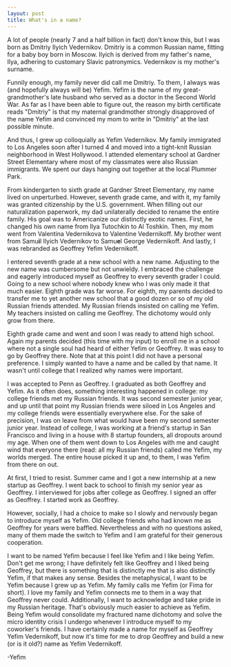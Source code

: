 ```yaml
---
layout: post
title: What's in a name?
---
```


A lot of people (nearly 7 and a half billion in fact) don't know this, but I was born as Dmitriy Ilyich Vedernikov. Dmitriy is a common Russian name, fitting for a baby boy born in Moscow. Ilyich is derived from my father's name, Ilya, adhering to customary Slavic patronymics. Vedernikov is my mother's surname.

Funnily enough, my family never did call me Dmitriy. To them, I always was (and hopefully always will be) Yefim. Yefim is the name of my great-grandmother's late husband who served as a doctor in the Second World War. As far as I have been able to figure out, the reason my birth certificate reads "Dmitriy" is that my maternal grandmother strongly disapproved of the name Yefim and convinced my mom to write in "Dmitriy" at the last possible minute.

And thus, I grew up colloquially as Yefim Vedernikov. My family immigrated to Los Angeles soon after I turned 4 and moved into a tight-knit Russian neighborhood in West Hollywood. I attended elementary school at Gardner Street Elementary where most of my classmates were also Russian immigrants. We spent our days hanging out together at the local Plummer Park.

From kindergarten to sixth grade at Gardner Street Elementary, my name lived on unperturbed. However, seventh grade came, and with it, my family was granted citizenship by the U.S. government. When filling out our naturalization paperwork, my dad unilaterally decided to rename the entire family. His goal was to Americanize our distinctly exotic names. First, he changed his own name from Ilya Tutochkin to Al Toshkin. Then, my mom went from Valentina Vedernikova to Valentine Vedernikoff. My brother went from Samu**i**l Ilyich Vedernikov to Samu**e**l George Vedernikoff. And lastly, I was rebranded as Geoffrey Yefim Vedernikoff.

I entered seventh grade at a new school with a new name. Adjusting to the new name was cumbersome but not unwieldy. I embraced the challenge and eagerly introduced myself as Geoffrey to every seventh grader I could. Going to a new school where nobody knew who I was only made it that much easier. Eighth grade was far worse. For eighth, my parents decided to transfer me to yet another new school that a good dozen or so of my old Russian friends attended. My Russian friends insisted on calling me Yefim. My teachers insisted on calling me Geoffrey. The dichotomy would only grow from there.

Eighth grade came and went and soon I was ready to attend high school. Again my parents decided (this time with my input) to enroll me in a school where not a single soul had heard of either Yefim or Geoffrey. It was easy to go by Geoffrey there. Note that at this point I did not have a personal preference. I simply wanted to have a name and be called by that name. It wasn't until college that I realized why names were important.

I was accepted to Penn as Geoffrey. I graduated as both Geoffrey and Yefim. As it often does, something interesting happened in college: my college friends met my Russian friends. It was second semester junior year, and up until that point my Russian friends were siloed in Los Angeles and my college friends were essentially everywhere else. For the sake of precision, I was on leave from what would have been my second semester junior year. Instead of college, I was working at a friend's startup in San Francisco and living in a house with 8 startup founders, all dropouts around my age. When one of them went down to Los Angeles with me and caught wind that everyone there (read: all my Russian friends) called me Yefim, my worlds merged. The entire house picked it up and, to them, I was Yefim from there on out.

At first, I tried to resist. Summer came and I got a new internship at a new startup as Geoffrey. I went back to school to finish my senior year as Geoffrey. I interviewed for jobs after college as Geoffrey. I signed an offer as Geoffrey. I started work as Geoffrey.

However, socially, I had a choice to make so I slowly and nervously began to introduce myself as Yefim. Old college friends who had known me as Geoffrey for years were baffled. Nevertheless and with no questions asked, many of them made the switch to Yefim and I am grateful for their generous cooperation.

I want to be named Yefim because I feel like Yefim and I like being Yefim. Don't get me wrong; I have definitely felt like Geoffrey and I liked being Geoffrey, but there is something that is distinctly me that is also distinctly Yefim, if that makes any sense. Besides the metaphysical, I want to be Yefim because I grew up as Yefim. My family calls me Yefim (or Fima for short). I love my family and Yefim connects me to them in a way that Geoffrey never could. Additionally, I want to acknowledge and take pride in my Russian heritage. That's obviously much easier to achieve as Yefim. Being Yefim would consolidate my fractured name dichotomy and solve the micro identity crisis I undergo whenever I introduce myself to my coworker's friends. I have certainly made a name for myself as Geoffrey Yefim Vedernikoff, but now it's time for me to drop Geoffrey and build a new (or is it old?) name as Yefim Vedernikoff.

-Yefim
